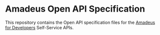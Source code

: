# Amadeus Open API Specification

This repository contains the Open API specification files for the [Amadeus for Developers](https://developers.amadeus.com) Self-Service APIs.

